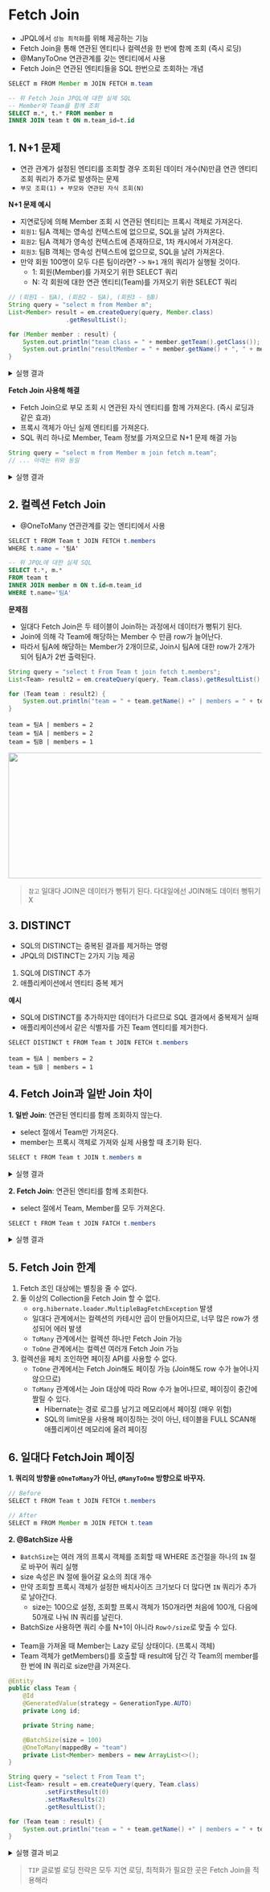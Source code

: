 # Fetch Join
* JPQL에서 `성능 최적화`를 위해 제공하는 기능
* Fetch Join을 통해 연관된 엔티티나 컬렉션을 한 번에 함께 조회 (즉시 로딩)
* @ManyToOne 연관관계를 갖는 엔티티에서 사용
* Fetch Join은 연관된 엔티티들을 SQL 한번으로 조회하는 개념

```java
SELECT m FROM Member m JOIN FETCH m.team
```
```sql
-- 위 Fetch Join JPQL에 대한 실제 SQL
-- Member와 Team을 함께 조회
SELECT m.*, t.* FROM member m
INNER JOIN team t ON m.team_id=t.id
```
          
## 1. N+1 문제
* 연관 관계가 설정된 엔티티를 조회할 경우 조회된 데이터 개수(N)만큼 연관 엔티티 조회 쿼리가 추가로 발생하는 문제 
* `부모 조회(1) + 부모와 연관된 자식 조회(N)`

**N+1 문제 예시**
* 지연로딩에 의해 Member 조회 시 연관된 엔티티는 프록시 객체로 가져온다.
* `회원1`: 팀A 객체는 영속성 컨텍스트에 없으므로, SQL을 날려 가져온다.
* `회원2`: 팀A 객체가 영속성 컨텍스트에 존재하므로, 1차 캐시에서 가져온다.
* `회원3`: 팀B 객체는 영속성 컨텍스트에 없으므로, SQL을 날려 가져온다.
* 만약 회원 100명이 모두 다른 팀이라면? -> `N+1` 개의 쿼리가 실행될 것이다.
  * 1: 회원(Member)를 가져오기 위한 SELECT 쿼리
  * N: 각 회원에 대한 연관 엔티티(Team)를 가져오기 위한 SELECT 쿼리
```java
// (회원1 - 팀A), (회원2 - 팀A), (회원3 - 팀B)
String query = "select m from Member m";
List<Member> result = em.createQuery(query, Member.class)
                .getResultList();

for (Member member : result) {
    System.out.println("team class = " + member.getTeam().getClass());
    System.out.println("resultMember = " + member.getName() + ", " + member.getTeam().getName());
}
```
<details>
<summary>실행 결과</summary>
<div>

```sql
-- jpql 쿼리 실행 (Member 조회)
Hibernate: 
    /* select
        m 
    from
        Member m */ select
            member0_.id as id1_0_,
            member0_.age as age2_0_,
            member0_.name as name3_0_,
            member0_.team_id as team_id4_0_ 
        from
            Member member0_

-- 회원1에 대한 Team 조회
team class = class jpql.Team$HibernateProxy$GN2jo7dM
Hibernate: 
    select
        team0_.id as id1_3_0_,
        team0_.name as name2_3_0_ 
    from
        Team team0_ 
    where
        team0_.id=?

resultMember = 회원1, 팀A

-- 회원2에 대한 Team 조회
team class = class jpql.Team$HibernateProxy$GN2jo7dM
resultMember = 회원2, 팀A

-- 회원3에 대한 Team 조회
team class = class jpql.Team$HibernateProxy$GN2jo7dM
Hibernate: 
    select
        team0_.id as id1_3_0_,
        team0_.name as name2_3_0_ 
    from
        Team team0_ 
    where
        team0_.id=?
resultMember = 회원3, 팀B
```

</div>
</details>

**Fetch Join 사용해 해결**
* Fetch Join으로 부모 조회 시 연관된 자식 엔티티를 함께 가져온다. (즉시 로딩과 같은 효과)
* 프록시 객체가 아닌 실제 엔티티를 가져온다.
* SQL 쿼리 하나로 Member, Team 정보를 가져오므로 N+1 문제 해결 가능
```java
String query = "select m from Member m join fetch m.team";
// ... 아래는 위와 동일
```
<details>
<summary>실행 결과</summary>
<div>

```sql
Hibernate: 
    /* select
        m 
    from
        Member m 
    join
        fetch m.team */ select
            member0_.id as id1_0_0_,
            team1_.id as id1_3_1_,
            member0_.age as age2_0_0_,
            member0_.name as name3_0_0_,
            member0_.team_id as team_id4_0_0_,
            team1_.name as name2_3_1_ 
        from
            Member member0_ 
        inner join
            Team team1_ 
                on member0_.team_id=team1_.id

team class = class jpql.Team
resultMember = 회원1, 팀A
team class = class jpql.Team
resultMember = 회원2, 팀A
team class = class jpql.Team
resultMember = 회원3, 팀B
```

</div>
</details>

## 2. 컬렉션 Fetch Join
* @OneToMany 연관관계를 갖는 엔티티에서 사용
```java
SELECT t FROM Team t JOIN FETCH t.members
WHERE t.name = '팀A'
```
```sql
-- 위 JPQL에 대한 실제 SQL
SELECT t.*, m.*
FROM team t
INNER JOIN member m ON t.id=m.team_id
WHERE t.name='팀A'
```

**문제점**
* 일대다 Fetch Join은 두 테이블이 Join하는 과정에서 데이터가 뻥튀기 된다.
* Join에 의해 각 Team에 해당하는 Member 수 만큼 row가 늘어난다.
* 따라서 팀A에 해당하는 Member가 2개이므로, Join시 팀A에 대한 row가 2개가 되어 팀A가 2번 출력된다.
```java
String query = "select t From Team t join fetch t.members";
List<Team> result2 = em.createQuery(query, Team.class).getResultList();

for (Team team : result2) {
    System.out.println("team = " + team.getName() +" | members = " + team.getMembers().size());
}
```
```
team = 팀A | members = 2
team = 팀A | members = 2
team = 팀B | members = 1
```

<img src="https://user-images.githubusercontent.com/50009240/215422743-56e3708e-b264-4c62-97cd-052e767f17d2.png" width="600" height="250">


> `참고` 일대다 JOIN은 데이터가 뻥튀기 된다. 다대일에선 JOIN해도 데이터 뻥튀기 X

## 3. DISTINCT
* SQL의 DISTINCT는 중복된 결과를 제거하는 명령
* JPQL의 DISTINCT는 2가지 기능 제공
1. SQL에 DISTINCT 추가
2. 애플리케이션에서 엔티티 중복 제거 

**예시**
* SQL에 DISTINCT를 추가하지만 데이터가 다르므로 SQL 결과에서 중복제거 실패
* 애플리케이션에서 같은 식별자를 가진 Team 엔티티를 제거한다.
```java
SELECT DISTINCT t FROM Team t JOIN FETCH t.members
```
```
team = 팀A | members = 2
team = 팀B | members = 1
```

## 4. Fetch Join과 일반 Join 차이
**1. 일반 Join**: 연관된 엔티티를 함께 조회하지 않는다. 
* select 절에서 Team만 가져온다.
* member는 프록시 객체로 가져와 실제 사용할 때 초기화 된다. 
```java
SELECT t FROM Team t JOIN t.members m
```
<details>
<summary>실행 결과</summary>
<div>

```sql
Hibernate: 
    /* select
        t 
    From
        Team t 
    join
        t.members */ select
            team0_.id as id1_3_,
            team0_.name as name2_3_ 
        from
            Team team0_ 
        inner join
            Member members1_ 
                on team0_.id=members1_.team_id
```

</div>
</details>

**2. Fetch Join**: 연관된 엔티티를 함께 조회한다.
* select 절에서 Team, Member를 모두 가져온다. 
```java
SELECT t FROM Team t JOIN FATCH t.members
```
<details>
<summary>실행 결과</summary>
<div>

```sql
Hibernate: 
    /* select
        t 
    From
        Team t 
    join
        fetch t.members */ select
            team0_.id as id1_3_0_,
            members1_.id as id1_0_1_,
            team0_.name as name2_3_0_,
            members1_.age as age2_0_1_,
            members1_.name as name3_0_1_,
            members1_.team_id as team_id4_0_1_,
            members1_.team_id as team_id4_0_0__,
            members1_.id as id1_0_0__ 
        from
            Team team0_ 
        inner join
            Member members1_ 
                on team0_.id=members1_.team_id
```

</div>
</details>

## 5. Fetch Join 한계
1. Fetch 조인 대상에는 별칭을 줄 수 없다.
2. 둘 이상의 Collection을 Fetch Join 할 수 없다.
    * `org.hibernate.loader.MultipleBagFetchException` 발생
    * 일대다 관계에서는 컬렉션의 카테시안 곱이 만들어지므로, 너무 많은 row가 생성되어 에러 발생
    * `ToMany` 관계에서는 컬렉션 하나만 Fetch Join 가능
    * `ToOne` 관계에서는 컬렉션 여러개 Fetch Join 가능
3. 컬렉션을 페치 조인하면 페이징 API를 사용할 수 없다.
    * `ToOne` 관계에서는 Fetch Join해도 페이징 가능 (Join해도 row 수가 늘어나지 않으므로)
    * `ToMany` 관계에서는 Join 대상에 따라 Row 수가 늘어나므로, 페이징이 중간에 짤릴 수 있다.
      * Hibernate는 경로 로그를 남기고 메모리에서 페이징 (매우 위험)
      * SQL의 limit문을 사용해 페이징하는 것이 아닌, 테이블을 FULL SCAN해 애플리케이션 메모리에 올려 페이징

## 6. 일대다 FetchJoin 페이징
**1. 쿼리의 방향을 `@OneToMany`가 아닌, `@ManyToOne` 방향으로 바꾸자.**
```java
// Before
SELECT t FROM Team t JOIN FETCH t.members

// After
SELECT m FROM Member m JOIN FETCH t.team
```
**2. @BatchSize 사용**
* `BatchSize`는 여러 개의 프록시 객체를 조회할 때 WHERE 조건절을 하나의 `IN` 절로 바꾸어 쿼리 실행
* size 속성은 IN 절에 들어갈 요소의 최대 개수
* 만약 조회할 프록시 객체가 설정한 배치사이즈 크기보다 더 많다면 `IN` 쿼리가 추가로 날아간다.
  * size는 100으로 설정, 조회할 프록시 객체가 150개라면 처음에 100개, 다음에 50개로 나눠 IN 쿼리를 날린다.
* BatchSize 사용하면 쿼리 수를 N+1이 아니라 `Row수/size`로 맞출 수 있다.
<br></br>
* Team을 가져올 때 Member는 Lazy 로딩 상태이다. (프록시 객체)
* Team 객체가 getMembers()를 호출할 때 result에 담긴 각 Team의 member를 한 번에 IN 쿼리로 size만큼 가져온다. 
```java
@Entity
public class Team {
    @Id
    @GeneratedValue(strategy = GenerationType.AUTO)
    private Long id;

    private String name;

    @BatchSize(size = 100)
    @OneToMany(mappedBy = "team")
    private List<Member> members = new ArrayList<>();
}
```
```java
String query = "select t From Team t";
List<Team> result = em.createQuery(query, Team.class)
          .setFirstResult(0)
          .setMaxResults(2)
          .getResultList();

for (Team team : result) {
    System.out.println("team = " + team.getName() +" | members = " + team.getMembers().size());
}
```
<details>
<summary>실행 결과 비교</summary>
<div>

```sql
-- BatchSize 사용 전
Hibernate: 
    /* select
        t 
    From
        Team t */ select
            team0_.id as id1_3_,
            team0_.name as name2_3_ 
        from
            Team team0_ limit ?
---
Hibernate: 
    select
        members0_.team_id as team_id4_0_0_,
        members0_.id as id1_0_0_,
        members0_.id as id1_0_1_,
        members0_.age as age2_0_1_,
        members0_.name as name3_0_1_,
        members0_.team_id as team_id4_0_1_ 
    from
        Member members0_ 
    where
        members0_.team_id=?
team = 팀A | members = 2

Hibernate: 
    select
        members0_.team_id as team_id4_0_0_,
        members0_.id as id1_0_0_,
        members0_.id as id1_0_1_,
        members0_.age as age2_0_1_,
        members0_.name as name3_0_1_,
        members0_.team_id as team_id4_0_1_ 
    from
        Member members0_ 
    where
        members0_.team_id=?
team = 팀B | members = 1
-- ...
```
```sql
-- BatchSize 사용 후
Hibernate: 
    /* select
        t 
    From
        Team t */ select
            team0_.id as id1_3_,
            team0_.name as name2_3_ 
        from
            Team team0_ limit ?
---        
Hibernate: 
    /* load one-to-many jpql.Team.members */ select
        members0_.team_id as team_id4_0_1_,
        members0_.id as id1_0_1_,
        members0_.id as id1_0_0_,
        members0_.age as age2_0_0_,
        members0_.name as name3_0_0_,
        members0_.team_id as team_id4_0_0_ 
    from
        Member members0_ 
    where
        members0_.team_id in (
            ?, ?
        )

team = 팀A | members = 2
team = 팀B | members = 1
```
* WHERE 조건절을 하나의 IN절로 바꾸어 쿼리를 실행한다.


</div>
</details>

> `TIP` 글로벌 로딩 전략은 모두 지연 로딩, 최적화가 필요한 곳은 Fetch Join을 적용해라















